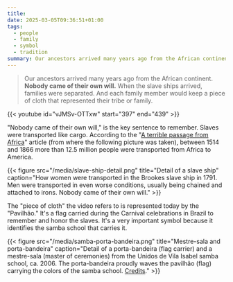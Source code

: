 ```yaml
---
title: 
date: 2025-03-05T09:36:51+01:00
tags:
  - people
  - family
  - symbol
  - tradition
summary: Our ancestors arrived many years ago from the African continent
---
```

> Our ancestors arrived many years ago from the African continent. **Nobody came of their own will.** When the slave ships arrived, families were separated. And each family member would keep a piece of cloth that represented their tribe or family.

{{< youtube id="vJMSv-OTTxw" start="397" end="439" >}}

"Nobody came of their own will," is the key sentence to remember. Slaves were transported like cargo. According to the "[A terrible passage from Africa](https://web.archive.org/web/20240906020708/https://www.reuters.com/graphics/AFRICA-SLAVERY-SHIPS/0100B0CV0SB/)" article (from where the following picture was taken), between 1514 and 1866 more than 12.5 million people were transported from Africa to America.

{{< figure src="/media/slave-ship-detail.png" title="Detail of a slave ship" caption="How women were transported in the Brookes slave ship in 1791. Men were transported in even worse conditions, usually being chained and attached to irons. Nobody came of their own will." >}}

The "piece of cloth" the video refers to is represented today by the "Pavilhão." It's a flag carried during the Carnival celebrations in Brazil to remember and honor the slaves. It's a very important symbol because it identifies the samba school that carries it.

{{< figure src="/media/samba-porta-bandeira.png" title="Mestre-sala and porta-bandeira" caption="Detail of a porta-bandeira (flag carrier) and a mestre-sala (master of ceremonies) from the Unidos de Vila Isabel samba school, ca. 2006. The porta-bandeira proudly waves the pavilhão (flag) carrying the colors of the samba school. [Credits](https://pt.wikipedia.org/wiki/Porta-bandeira#/media/Ficheiro:Unidos_de_Vila_Isabel.jpg)." >}}
